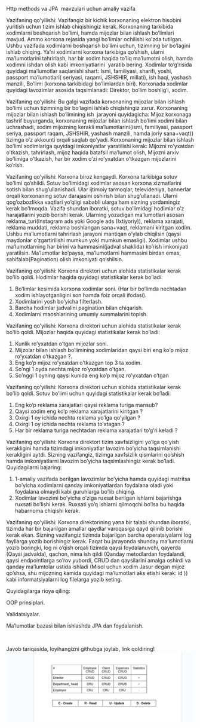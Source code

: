 Http methods va JPA  mavzulari uchun amaliy vazifa

Vazifaning qo’yilishi: Vazifangiz bir kichik korxonaning elektron hisobini yuritish uchun tizim ishlab chiqishingiz kerak. Korxonaning tarkibida xodimlarni boshqarish bo’limi, hamda mijozlar bilan ishlash bo’limlari mavjud. Ammo korxona rejasida yangi bo’limlar ochilishi ko’zda tutilgan. Ushbu vazifada xodimlarni boshqarish bo’limi uchun, tizimning bir bo’lagini ishlab chiqing. Ya’ni xodimlarni korxona tarkibiga qo’shish, ularni ma’lumotlarini tahrirlash, har bir xodim haqida to’liq ma’lumotni olish, hamda xodimni ishdan olish kabi imkoniyatlarini  yaratib bering.
Xodimlar to’g’risida quyidagi ma’lumotlar saqlanishi shart: Ismi, familiyasi, sharifi, yoshi,
passport ma’lumotlari( seriyasi, raqami, JSHSHIR, millati), ish haqi, yashash manzili, Bo’limi (korxona tarkibidagi bo’limlardan biri).
Korxonada xodimlar quyidagi lavozimlar asosida taqsimlanadi: Direktor, bo’lim boshlig’i, xodim.



Vazifaning qo’yilishi: Bu galgi vazifada korxonaning mijozlar bilan ishlash bo’limi uchun tizimning bir bo’lagini ishlab chiqishingiz zarur. Korxonaning mijozlar bilan ishlash bo’limining ish  jarayoni quyidagicha: Mijoz korxonaga tashrif buyurganda, korxonaning mijozlar bilan ishlash bo’limi xodimi bilan uchrashadi, xodim mijozning kerakli ma’lumotlarini(ismi, familiyasi, passport seriya, passport raqam, JSHSHIR, yashash manzili, hamda joriy sana+vaqt)) tizimga o’z akkounti orqali saqlab qo’yadi. Korxonaning mijozlar bilan ishlash bo’limi xodimlariga quyidagi imkoniyatlar yaratilishi kerak: Mijozni ro’yxatdan o’tkazish, tahrirlash, mijoz haqida batafsil ma’lumot olish, Mijozni arxiv bo’limiga o’tkazish, har bir xodim o’zi ro’yxatdan o’tkazgan mijozlarini ko’rish.



Vazifaning qo’yilishi: Korxona biroz kengaydi. Korxona tarkibiga sotuv bo’limi qo’shildi. Sotuv bo’limidagi xodimlar asosan korxona xizmatlarini sotish bilan shug’ullanishadi. Ular ijtimoiy tarmoqlar, televideniya, bannerlar orqali korxonaning sotuv darajasini oshirish bilan shug’ullanadi. Ularni qog’ozbozlikka vaqtlari yo’qligi sababli ularga ham sizning yordamingiz kerak bo’lmoqda. Vazifa shundan iboratki, sotuv bo’limidagi hodimlar o’z harajatlarini yozib borishi kerak. Ularning yozadigan ma’lumotlari asosan reklama_turi(Instagram ads yoki Google ads (Ixtiyoriy)), reklama xarajati, reklama muddati, reklama boshlangan sana+vaqt, reklamani kiritgan xodim. Ushbu ma’lumotlarni tahrirlash jarayoni mantiqan o’ylab chiqilsin (qaysi maydonlar o’zgartirilishi mumkun yoki mumkun emasligi).
Xodimlar ushbu ma’lumotlarning har birini va hammasini(jadval shaklida) ko’rish imkoniyati yaratilsin. Ma’lumotlar ko’paysa, ma’lumotlarni hammasini birdan emas, sahifalab(Pagination) olish imkoniyati qo’shilsin.



Vazifaning qo’yilishi: Korxona direktori uchun alohida statistikalar kerak bo’lib qoldi.
Hodimlar haqida quyidagi statistikalar kerak bo’ladi:
1. Bo’limlar kesimida korxona xodimlar soni. (Har bir bo’limda nechtadan xodim ishlayotganligini son hamda foiz orqali ifodasi).
2. Xodimlarini yosh bo’yicha filterlash.
3. Barcha hodimlar jadvalini pagination bilan chiqarish.
4. Xodimlarni maoshlarining umumiy summalarini topish.



Vazifaning qo’yilishi: Korxona direktori uchun alohida statistikalar kerak bo’lib qoldi.
Mijozlar haqida quyidagi statistikalar kerak bo’ladi:
1. Kunlik ro’yxatdan o’tgan mijozlar soni.
2. Mijzolar bilan ishlash bo’limining xodimlaridan qaysi biri eng ko’p mijoz ro’yxatdan o’tkazgan ?.
3. Eng ko’p mijoz ro’yxatdan o’tkazgan top 3 ta xodim.
4. So’ngi 1 oyda nechta mijoz ro’yxatdan o’tgan.
5. So’nggi 1 oyning qaysi kunida eng ko’p mijoz ro’yxatdan o’tgan



Vazifaning qo’yilishi: Korxona direktori uchun alohida statistikalar kerak bo’lib qoldi.
Sotuv bo’limi uchun quyidagi statistikalar kerak bo’ladi:
1. Eng ko’p reklama xarajatlari qaysi reklama turiga mansub?
2. Qaysi xodim eng ko’p reklama xarajatlarini kiritgan ?
3. Oxirgi 1 oy ichida nechta reklama yo’lga qo’yilgan ?
4. Oxirgi 1 oy ichida nechta reklama to’xtagan ?
5. Har bir reklama turiga nechtadan reklama xarajatlari to’g’ri keladi ?



Vazifaning qo’yilishi: Korxona direktori tizim xavfsizligini yo’lga qo’yish kerakligini hamda tizimdagi imkoniyatlar lavozim bo’yicha taqsimlanishi kerakligini aytdi. Sizning vazifangiz, tizimga xavfsizlik qismlarini qo’shish hamda imkoniyatlarni lavozim bo’yicha taqsimlashingiz kerak bo’ladi.
Quyidagilarni bajaring:
1) 1-amaliy vazifada berilgan lavozimlar bo’yicha hamda quyidagi matritsa bo’yicha xodimlarni qanday imkoniyatlardan foydalana oladi yoki foydalana olmaydi kabi guruhlarga bo’lib chiqing.
2) Xodimlar lavozimi bo’yicha o’ziga ruxsat berilgan ishlarni bajarishga ruxsati bo’lishi kerak. Ruxsati yo’q ishlarni qilmoqchi bo’lsa bu haqida habarnoma chiqishi kerak.



Vazifaning qo’yilishi: Korxona direktorining yana bir talabi shundan iboratki, tizimda har bir bajarilgan amallar qaydlar varoqasiga qayd qilinib borishi kerak ekan. Sizning vazifangiz tizimda bajarilgan barcha operatsiyalarni log fayllarga yozib borishingiz kerak.
Faqat bu jarayonda shunday ma’lumotlarni yozib boringki, log ni o’qish orqali tizimda qaysi foydalanuvchi, qayerda (Qaysi jadvalda), qachon, nima ish qildi (Qanday metodlardan foydalandi, qaysi endpointlarga so’rov yubordi, CRUD dan qaysilarini amalga oshirdi va qanday ma’lumtolar ustida ishladi (Misol uchun xodim Jasur degan mijoz qo’shsa, shu mijozning kamida quyidagi ma’lumotlari aks etishi kerak: id ))  kabi informatsiyalarni log filelarga yozib keting.


Quyidagilarga rioya qiling:

OOP prinsiplari.

Validatsiyalar.

Ma’lumotlar bazasi bilan ishlashda JPA dan foydalanish.

 

Javob tariqasida, loyihangizni githubga joylab, link qoldiring!
![img.png](img.png)
